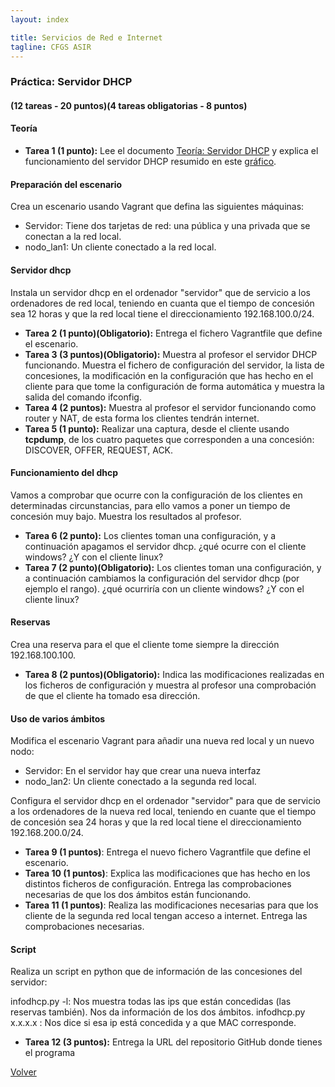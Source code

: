 ```yaml
---
layout: index

title: Servicios de Red e Internet
tagline: CFGS ASIR
---
```

### Práctica: Servidor DHCP 

#### (12 tareas - 20 puntos)(4 tareas obligatorias - 8 puntos)

#### Teoría

<div class='ejercicios' markdown='1'>

* **Tarea 1 (1 punto):** Lee el documento [Teoría: Servidor DHCP](http://dit.gonzalonazareno.org/moodle/mod/resource/view.php?id=1868) y explica el funcionamiento del servidor DHCP resumido en este [gráfico](img/dhcp.png).
</div>

#### Preparación del escenario

Crea un escenario usando Vagrant que defina las siguientes máquinas:

* Servidor: Tiene dos tarjetas de red: una pública y una privada que se conectan a la red local.
* nodo_lan1: Un cliente conectado a la red local.

#### Servidor dhcp

Instala un servidor dhcp en el ordenador "servidor" que de servicio a los ordenadores de red local, teniendo en cuanta que el tiempo de concesión sea 12 horas y que la red local tiene el direccionamiento 192.168.100.0/24.

<div class='ejercicios' markdown='1'>

* **Tarea 2 (1 punto)(Obligatorio):** Entrega el fichero Vagrantfile que define el escenario.
* **Tarea 3 (3 puntos)(Obligatorio):** Muestra al profesor el servidor DHCP funcionando. Muestra el fichero de configuración del servidor, la lista de concesiones, la modificación en la configuración que has hecho en el cliente para que tome la configuración de forma automática y muestra la salida del comando ifconfig.
* **Tarea 4 (2 puntos):** Muestra al profesor el servidor funcionando como router y NAT, de esta forma los clientes tendrán internet.
* **Tarea 5 (1 punto):** Realizar una captura, desde el cliente usando **tcpdump**, de los cuatro paquetes que corresponden a una concesión: DISCOVER, OFFER, REQUEST, ACK.
</div>

#### Funcionamiento del dhcp

<div class='ejercicios' markdown='1'>

Vamos a comprobar que ocurre con la configuración de los clientes en determinadas circunstancias, para ello vamos a poner un tiempo de concesión muy bajo. Muestra los resultados al profesor.

* **Tarea 6 (2 punto):** Los clientes toman una configuración, y a continuación apagamos el servidor dhcp. ¿qué ocurre con el cliente windows? ¿Y con el cliente linux?
* **Tarea 7 (2 punto)(Obligatorio):** Los clientes toman una configuración, y a continuación cambiamos la configuración del servidor dhcp (por ejemplo el rango). ¿qué ocurriría con un cliente windows? ¿Y con el cliente linux?

</div>

#### Reservas

Crea una reserva para el que el cliente tome siempre la dirección 192.168.100.100.

<div class='ejercicios' markdown='1'>

* **Tarea 8 (2 puntos)(Obligatorio):** Indica las modificaciones realizadas en los ficheros de configuración y muestra al profesor una comprobación de que el cliente ha tomado esa dirección.
</div>

#### Uso de varios ámbitos

Modifica el escenario Vagrant para añadir una nueva red local y un nuevo nodo:

* Servidor: En el servidor hay que crear una nueva interfaz
* nodo_lan2: Un cliente conectado a la segunda red local.

Configura el servidor dhcp en el ordenador "servidor" para que de servicio a los ordenadores de la nueva red local, teniendo en cuante que el tiempo de concesión sea 24 horas y que la red local tiene el direccionamiento 192.168.200.0/24.

<div class='ejercicios' markdown='1'>

* **Tarea 9 (1 puntos)**: Entrega el nuevo fichero Vagrantfile que define el escenario.
* **Tarea 10 (1 puntos)**: Explica las modificaciones que has hecho en los distintos ficheros de configuración. Entrega las comprobaciones necesarias de que los dos ámbitos están funcionando.
* **Tarea 11 (1 puntos)**: Realiza las modificaciones necesarias para que los cliente de la segunda red local tengan acceso a internet. Entrega las comprobaciones necesarias.
</div>

#### Script

Realiza un script en python que de información de las concesiones del servidor:

infodhcp.py -l: Nos muestra todas las ips que están concedidas (las reservas también). Nos da información de los dos ámbitos.
infodhcp.py x.x.x.x : Nos dice si esa ip está concedida y a que MAC corresponde.

<div class='ejercicios' markdown='1'>

* **Tarea 12 (3 puntos):** Entrega la URL del repositorio GitHub donde tienes el programa
</div>

[Volver](index)
